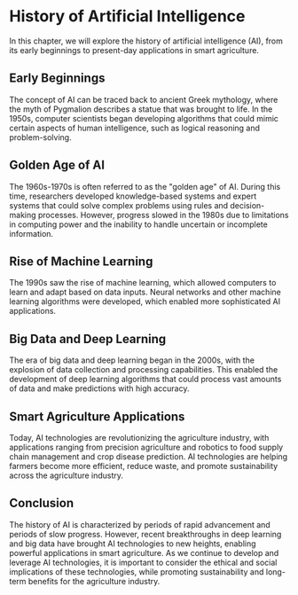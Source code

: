 History of Artificial Intelligence
=====================================================================================================

In this chapter, we will explore the history of artificial intelligence (AI), from its early beginnings to present-day applications in smart agriculture.

Early Beginnings
----------------

The concept of AI can be traced back to ancient Greek mythology, where the myth of Pygmalion describes a statue that was brought to life. In the 1950s, computer scientists began developing algorithms that could mimic certain aspects of human intelligence, such as logical reasoning and problem-solving.

Golden Age of AI
----------------

The 1960s-1970s is often referred to as the "golden age" of AI. During this time, researchers developed knowledge-based systems and expert systems that could solve complex problems using rules and decision-making processes. However, progress slowed in the 1980s due to limitations in computing power and the inability to handle uncertain or incomplete information.

Rise of Machine Learning
------------------------

The 1990s saw the rise of machine learning, which allowed computers to learn and adapt based on data inputs. Neural networks and other machine learning algorithms were developed, which enabled more sophisticated AI applications.

Big Data and Deep Learning
--------------------------

The era of big data and deep learning began in the 2000s, with the explosion of data collection and processing capabilities. This enabled the development of deep learning algorithms that could process vast amounts of data and make predictions with high accuracy.

Smart Agriculture Applications
------------------------------

Today, AI technologies are revolutionizing the agriculture industry, with applications ranging from precision agriculture and robotics to food supply chain management and crop disease prediction. AI technologies are helping farmers become more efficient, reduce waste, and promote sustainability across the agriculture industry.

Conclusion
----------

The history of AI is characterized by periods of rapid advancement and periods of slow progress. However, recent breakthroughs in deep learning and big data have brought AI technologies to new heights, enabling powerful applications in smart agriculture. As we continue to develop and leverage AI technologies, it is important to consider the ethical and social implications of these technologies, while promoting sustainability and long-term benefits for the agriculture industry.
